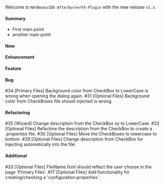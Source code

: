 Welcome to `NetBeansIDE-AfterburnerFX-Plugin` with the new release `v1.3`.



#### Summary
* First main point
* another main point



#### New



#### Enhancement



#### Feature



#### Bug
#34 [Primary Files] Background color from CheckBox to LowerCase is wrong when opening the dialog again.
#31 [Optional Files] Background color from CheckBoxes file should injected is wrong.



#### Refactoring
#35 [Wizard] Change description from the CheckBox xy to LowerCase.
#32 [Optional Files] Refactore the description from the CheckBox to create a .properties file.
#30 [Optional Files] Move the CheckBoxes to lowercase to bottom.
#29 [Optional Files] Change description from CheckBox for injecting automatically into the file.



#### Additional



[//]: # (Issues which will be integrated in this release)
#33 [Optional Files] FileName.fxml should reflect the user choose in the page 'Primary Files'.
#17 [Optional Files] Add functionality for creating/checking a 'configuration.properties'.
